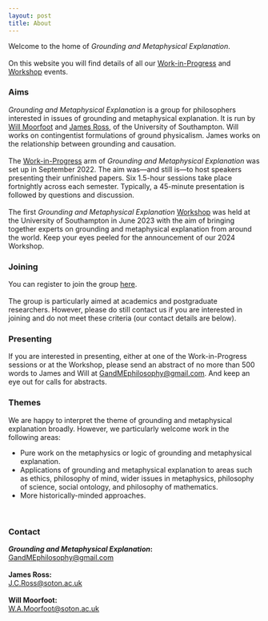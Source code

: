 ```yaml
---
layout: post
title: About
---
```


Welcome to the home of <em>Grounding and Metaphysical Explanation</em>.
<br>
<br>
On this website you will find details of all our <a href="/work-in-progress">Work-in-Progress</a> and <a href="/workshop">Workshop</a> events.
<br>
<h3>Aims</h3>
<em>Grounding and Metaphysical Explanation</em> is a group for philosophers interested in issues of grounding and metaphysical explanation. It is run by <a href=" https://willmoorfoot.weebly.com/" target="_blank" rel="noreferrer noopener">Will Moorfoot</a> and <a href=" https://www.jamesclarkross.co.uk/" target="_blank" rel="noreferrer noopener">James Ross</a>, of the University of Southampton. Will works on contingentist formulations of ground physicalism. James works on the relationship between grounding and causation.
<br>
<br>
The <a href="/work-in-progress">Work-in-Progress</a> arm of <em>Grounding and Metaphysical Explanation</em> was set up in September 2022. The aim was—and still is—to host speakers presenting their unfinished papers. Six 1.5-hour sessions take place fortnightly across each semester. Typically, a 45-minute presentation is followed by questions and discussion.
<br>
<br>
The first <em>Grounding and Metaphysical Explanation</em> <a href="/workshop">Workshop</a> was held at the University of Southampton in June 2023 with the aim of bringing together experts on grounding and metaphysical explanation from around the world. Keep your eyes peeled for the announcement of our 2024 Workshop.
<br>
<h3>Joining</h3>
You can register to join the group <a href="/join" target="_blank" rel="noreferrer noopener">here</a>.
<br>	
<br>
The group is particularly aimed at academics and postgraduate researchers. However, please do still contact us if you are interested in joining and do not meet these criteria (our contact details are below).
<br>	
<h3>Presenting</h3>
If you are interested in presenting, either at one of the Work-in-Progress sessions or at the Workshop, please send an abstract of no more than 500 words to James and Will at <a href=" mailto:GandMEphilosophy@gmail.com" target="_blank" rel="noreferrer noopener">GandMEphilosophy@gmail.com</a>. And keep an eye out for calls for abstracts.
<br>
<h3>Themes</h3>
We are happy to interpret the theme of grounding and metaphysical explanation broadly. However, we particularly welcome work in the following areas:
<br>
<ul>
<li>Pure work on the metaphysics or logic of grounding and metaphysical explanation.</li>
<li>Applications of grounding and metaphysical explanation to areas such as ethics, philosophy of mind, wider issues in metaphysics, philosophy of science, social ontology, and philosophy of mathematics.</li>
<li>More historically-minded approaches.</li>
</ul>
<br>
<h3>Contact</h3>
<div align="left">
<b><em>Grounding and Metaphysical Explanation</em>:</b><br>
<a href=" mailto:GandMEphilosophy@gmail.com" target="_blank" rel="noreferrer noopener">GandMEphilosophy@gmail.com</a><br>
<br>
<b>James Ross:</b><br> <a href=" mailto:jcross@soton.ac.uk" target="_blank" rel="noreferrer noopener">J.C.Ross@soton.ac.uk</a><br>
<br>
<b>Will Moorfoot:</b><br> <a href=" mailto: w.a.moorfoot@soton.ac.uk " target="_blank" rel="noreferrer noopener">W.A.Moorfoot@soton.ac.uk</a><br>
</div>
<br>
<br>
<br>
